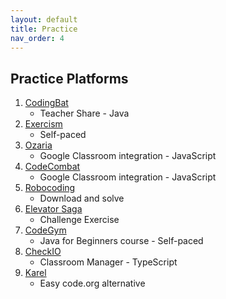 ```yaml
---
layout: default
title: Practice
nav_order: 4
---
```


## Practice Platforms

1. [CodingBat](https://codingbat.com/java)
    - Teacher Share - Java
2. [Exercism](https://exercism.org/)
    - Self-paced
3. [Ozaria](https://www.ozaria.com)
    - Google Classroom integration - JavaScript
4. [CodeCombat](https://codecombat.com/)
    - Google Classroom integration - JavaScript
5. [Robocoding](https://robocode.sourceforge.io)
    - Download and solve
6. [Elevator Saga](https://play.elevatorsaga.com/)
    - Challenge Exercise
7. [CodeGym](https://codegym.cc/)
    - Java for Beginners course - Self-paced
8. [CheckIO](https://checkio.org/)
    - Classroom Manager - TypeScript
9. [Karel](https://stanford.edu/~cpiech/karel/learn.html)
    - Easy code.org alternative

